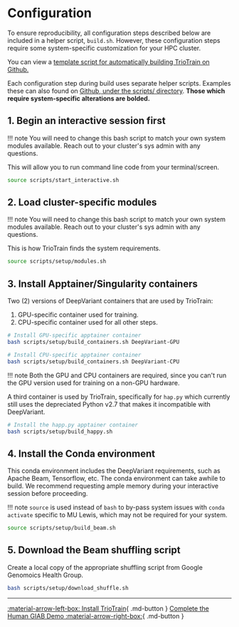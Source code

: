# Configuration

To ensure reproducibility, all configuration steps described below are included in a helper script, `build.sh`. However, these configuration steps require some system-specific customization for your HPC cluster.

You can view a [template script for automatically building TrioTrain on Github.](https://github.com/jkalleberg/DV-TrioTrain/scripts/setup/build.sh)

Each configuration step during build uses separate helper scripts. Examples these can also found on [Github, under the scripts/ directory](https://github.com/jkalleberg/DV-TrioTrain/scripts/setup/). **Those which require system-specific alterations are bolded.**

## **1. Begin an interactive session first**

!!! note
    You will need to change this bash script to match your own system modules available. Reach out to your cluster's sys admin with any questions.

This will allow you to run command line code from your terminal/screen.

```bash
source scripts/start_interactive.sh
```

## **2. Load cluster-specific modules**

!!! note
    You will need to change this bash script to match your own system modules available. Reach out to your cluster's sys admin with any questions.

This is how TrioTrain finds the system requirements.

```bash
source scripts/setup/modules.sh
```

## 3. Install Apptainer/Singularity containers

Two (2) versions of DeepVariant containers that are used by TrioTrain:

1. GPU-specific container used for training.
2. CPU-specific container used for all other steps.

```bash
# Install GPU-specific apptainer container
bash scripts/setup/build_containers.sh DeepVariant-GPU

# Install CPU-specific apptainer container
bash scripts/setup/build_containers.sh DeepVariant-CPU
```

!!! note
    Both the GPU and CPU containers are required, since you can't run the GPU version used for training on a non-GPU hardware.

A third container is used by TrioTrain, specifically for `hap.py` which currently still uses the depreciated Python v2.7 that makes it incompatible with DeepVariant.

```bash
# Install the happ.py apptainer container
bash scripts/setup/build_happy.sh
```

## 4. Install the Conda environment

This conda environment includes the DeepVariant requirements, such as Apache Beam, Tensorflow, etc. The conda environment can take awhile to build. We recommend requesting ample memory during your interactive session before proceeding.

!!! note
    `source` is used instead of `bash` to by-pass system issues with `conda activate` specific to MU Lewis, which may not be required for your system.

```bash
source scripts/setup/build_beam.sh
```

## 5. Download the Beam shuffling script

Create a local copy of the appropriate shuffling script from Google Genomoics Health Group.

```bash
bash scripts/setup/download_shuffle.sh
```

---

[:material-arrow-left-box: Install TrioTrain](installation.md){ .md-button } [Complete the Human GIAB Demo :material-arrow-right-box:](walk-through.md){ .md-button }
